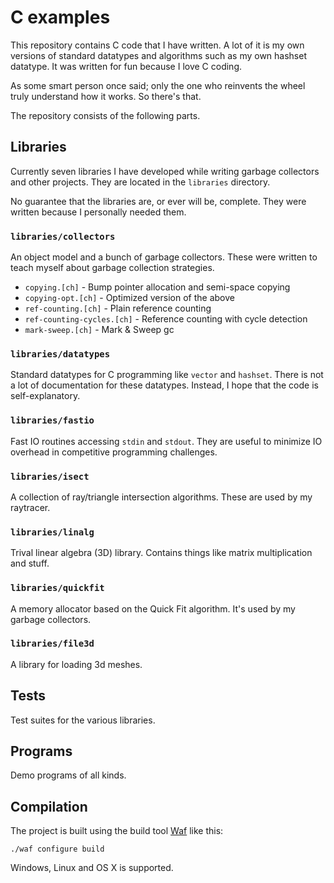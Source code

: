 # C examples

This repository contains C code that I have written. A lot of it is my
own versions of standard datatypes and algorithms such as my own
hashset datatype. It was written for fun because I love C coding.

As some smart person once said; only the one who reinvents the wheel
truly understand how it works. So there's that.

The repository consists of the following parts.

## Libraries
Currently seven libraries I have developed while writing garbage
collectors and other projects. They are located in the `libraries`
directory.

No guarantee that the libraries are, or ever will be, complete. They
were written because I personally needed them.

### `libraries/collectors`

An object model and a bunch of garbage collectors. These were written
to teach myself about garbage collection strategies.

* `copying.[ch]` - Bump pointer allocation and semi-space copying
* `copying-opt.[ch]` - Optimized version of the above
* `ref-counting.[ch]` - Plain reference counting
* `ref-counting-cycles.[ch]` - Reference counting with cycle detection
* `mark-sweep.[ch]` - Mark & Sweep gc

### `libraries/datatypes`

Standard datatypes for C programming like `vector` and
`hashset`. There is not a lot of documentation for these
datatypes. Instead, I hope that the code is self-explanatory.

### `libraries/fastio`

Fast IO routines accessing `stdin` and `stdout`. They are useful to
minimize IO overhead in competitive programming challenges.


### `libraries/isect`

A collection of ray/triangle intersection algorithms. These are used
by my raytracer.

### `libraries/linalg`

Trival linear algebra (3D) library. Contains things like matrix
multiplication and stuff.

### `libraries/quickfit`

A memory allocator based on the Quick Fit algorithm. It's used by my
garbage collectors.

### `libraries/file3d`

A library for loading 3d meshes.

## Tests
Test suites for the various libraries.

## Programs
Demo programs of all kinds.

## Compilation

The project is built using the build tool
[Waf](https://github.com/waf-project/waf) like this:

    ./waf configure build

Windows, Linux and OS X is supported.

